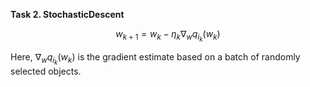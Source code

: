 **Task 2. StochasticDescent**

$$ w_{k + 1} = w_{k} - \eta_{k} \nabla_{w} q_{i_{k}}(w_{k}) $$ 

Here, $\nabla_{w} q_{i_{k}}(w_{k})$ is the gradient estimate 
based on a batch of randomly selected objects.

